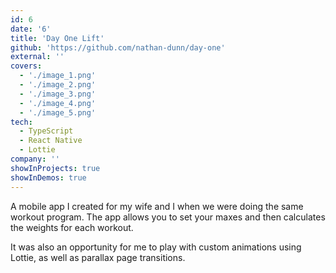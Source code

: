 ```yaml
---
id: 6
date: '6'
title: 'Day One Lift'
github: 'https://github.com/nathan-dunn/day-one'
external: ''
covers:
  - './image_1.png'
  - './image_2.png'
  - './image_3.png'
  - './image_4.png'
  - './image_5.png'
tech:
  - TypeScript
  - React Native
  - Lottie
company: ''
showInProjects: true
showInDemos: true
---
```


A mobile app I created for my wife and I when we were doing the same workout program. The app allows you to set your maxes and then calculates the weights for each workout.

It was also an opportunity for me to play with custom animations using Lottie, as well as parallax page transitions.
